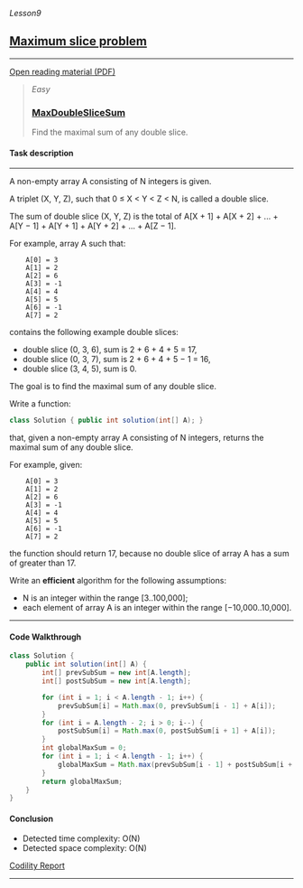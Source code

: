 _Lesson9_
## [Maximum slice problem](https://app.codility.com/programmers/lessons/9-maximum_slice_problem/)

***
[Open reading material (PDF)](https://codility.com/media/train/7-MaxSlice.pdf)

> _Easy_
> ### [MaxDoubleSliceSum](https://app.codility.com/programmers/lessons/9-maximum_slice_problem/max_double_slice_sum/)
> Find the maximal sum of any double slice.

#### Task description
***
A non-empty array A consisting of N integers is given.

A triplet (X, Y, Z), such that 0 ≤ X < Y < Z < N, is called a double slice.

The sum of double slice (X, Y, Z) is the total of A[X + 1] + A[X + 2] + ... + A[Y − 1] + A[Y + 1] + A[Y + 2] + ... + A[Z − 1].

For example, array A such that:
```
    A[0] = 3
    A[1] = 2
    A[2] = 6
    A[3] = -1
    A[4] = 4
    A[5] = 5
    A[6] = -1
    A[7] = 2
```    
contains the following example double slices:

* double slice (0, 3, 6), sum is 2 + 6 + 4 + 5 = 17,
* double slice (0, 3, 7), sum is 2 + 6 + 4 + 5 − 1 = 16,
* double slice (3, 4, 5), sum is 0.

The goal is to find the maximal sum of any double slice.

Write a function:
```java
class Solution { public int solution(int[] A); }
```

that, given a non-empty array A consisting of N integers, returns the maximal sum of any double slice.

For example, given:
```
    A[0] = 3
    A[1] = 2
    A[2] = 6
    A[3] = -1
    A[4] = 4
    A[5] = 5
    A[6] = -1
    A[7] = 2
```
the function should return 17, because no double slice of array A has a sum of greater than 17.

Write an **efficient** algorithm for the following assumptions:

* N is an integer within the range [3..100,000];
* each element of array A is an integer within the range [−10,000..10,000].
***

#### Code Walkthrough
```java
class Solution {
    public int solution(int[] A) {
        int[] prevSubSum = new int[A.length];
        int[] postSubSum = new int[A.length];

        for (int i = 1; i < A.length - 1; i++) {
            prevSubSum[i] = Math.max(0, prevSubSum[i - 1] + A[i]);
        }
        for (int i = A.length - 2; i > 0; i--) {
            postSubSum[i] = Math.max(0, postSubSum[i + 1] + A[i]);
        }
        int globalMaxSum = 0;
        for (int i = 1; i < A.length - 1; i++) {
            globalMaxSum = Math.max(prevSubSum[i - 1] + postSubSum[i + 1], globalMaxSum);
        }
        return globalMaxSum;
    }
}
```

#### Conclusion
* Detected time complexity: O(N)
* Detected space complexity: O(N)

[Codility Report](https://app.codility.com/demo/results/training6A8EBU-KK6/)

***
